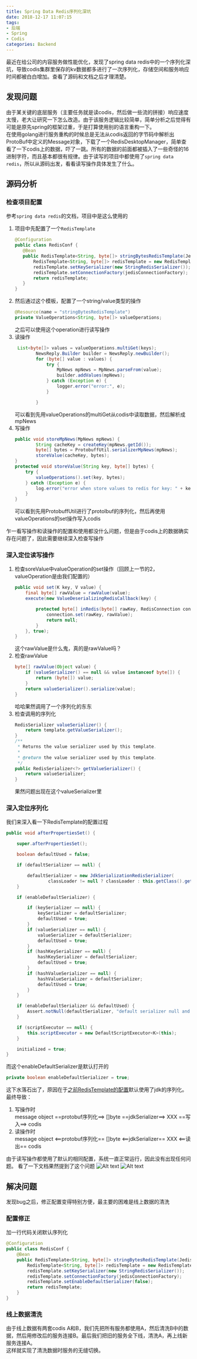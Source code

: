 ```yaml
---
title: Spring Data Redis序列化深坑
date: 2018-12-17 11:07:15
tags:
- 后端
- Spring
- Codis
categories: Backend
---
```


最近在给公司的内容服务做性能优化，发现了spring data redis中的一个序列化深坑，导致codis集群里保存的kv数据都多进行了一次序列化，存储空间和服务响应时间都被白白增加。查看了源码和文档之后才理清楚。

<!-- more -->

## 发现问题
由于某关键的底层服务（主要任务就是读codis，然后做一些流的拼接）响应速度太慢，老大让研究一下怎么改造。由于该服务逻辑比较简单，简单分析之后觉得有可能是原先spring的框架过重，于是打算使用别的语言重构一下。  
在使用golang进行服务重构的时候总是无法从codis返回的字节码中解析出ProtoBuf中定义的Message对象，下载了一个RedisDesktopManager，简单查看了一下codis上的数据，吓了一跳。所有的数据的前面都被插入了一些奇怪的16进制字符，而且基本都很有规律。由于读写的项目中都使用了`spring data redis`，所以从源码出发，看看读写操作具体发生了什么。

## 源码分析
### 检查项目配置
参考`spring data redis`的文档，项目中是这么使用的
1. 项目中先配置了一个`RedisTemplate`<a id="config"/>  
    ```java
   @Configuration
   public class RedisConf {
       @Bean
       public RedisTemplate<String, byte[]> stringBytesRedisTemplate(JedisConnectionFactory jedisConnectionFactory) {
           RedisTemplate<String, byte[]> redisTemplate = new RedisTemplate<>();
           redisTemplate.setKeySerializer(new StringRedisSerializer());
           redisTemplate.setConnectionFactory(jedisConnectionFactory);
           return redisTemplate;
       }
   }
   ```
2. 然后通过这个模板，配置了一个string/value类型的操作  
    ```java
    @Resource(name = "stringBytesRedisTemplate")
    private ValueOperations<String, byte[]> valueOperations;
    ```
    之后可以使用这个operation进行读写操作
3. 读操作  
    ```java
     List<byte[]> values = valueOperations.multiGet(keys);
            NewsReply.Builder builder = NewsReply.newBuilder();
            for (byte[] value : values) {
                try {
                    MpNews mpNews = MpNews.parseFrom(value);
                    builder.addValues(mpNews);
                } catch (Exception e) {
                    logger.error("error:", e);
                }
    
            }
    ```
    可以看到先用valueOperations的multiGet从codis中读取数据，然后解析成mpNews
4. 写操作  
    ```java
    public void storeMpNews(MpNews mpNews) {
            String cacheKey = createKey(mpNews.getId());
            byte[] bytes = ProtobuffUtil.serializerMpNews(mpNews);
            storeValue(cacheKey, bytes);   
    }
    protected void storeValue(String key, byte[] bytes) {
        try {
            valueOperations().set(key, bytes);
        } catch (Exception e) {
            log.error("error when store values to redis for key: " + key, e);
        }
    }
    ```
    可以看到先用ProtobuffUtil进行了protolbuf的序列化，然后再使用valueOperations的set操作写入codis

乍一看写操作和读操作的配置和使用都没什么问题，但是由于codis上的数据确实存在问题了，因此需要继续深入检查写操作
### 深入定位读写操作
1. 检查soreValue中valueOperation的set操作（回顾上一节的2，valueOperation是由我们配置的）
    ```java
    public void set(K key, V value) {
        final byte[] rawValue = rawValue(value);
        execute(new ValueDeserializingRedisCallback(key) {
    
            protected byte[] inRedis(byte[] rawKey, RedisConnection connection) {
                connection.set(rawKey, rawValue);
                return null;
            }
        }, true);
    }
    ```
    这个rawValue是什么鬼，真的是rawValue吗？
2. 检查rawValue
    ```java
    byte[] rawValue(Object value) {
        if (valueSerializer() == null && value instanceof byte[]) {
            return (byte[]) value;
        }
        return valueSerializer().serialize(value);
    }
    ```
    哈哈果然调用了一个序列化的东东
3. 检查调用的序列化
    ```java
    RedisSerializer valueSerializer() {
        return template.getValueSerializer();
    }
    /**
 	 * Returns the value serializer used by this template.
 	 * 
 	 * @return the value serializer used by this template.
 	 */
 	public RedisSerializer<?> getValueSerializer() {
 		return valueSerializer;
 	}
    ```
    果然问题出现在这个valueSerializer里

### 深入定位序列化
我们来深入看一下RedisTemplate的配置过程
```java
public void afterPropertiesSet() {

    super.afterPropertiesSet();

    boolean defaultUsed = false;

    if (defaultSerializer == null) {

        defaultSerializer = new JdkSerializationRedisSerializer(
                classLoader != null ? classLoader : this.getClass().getClassLoader());
    }

    if (enableDefaultSerializer) {

        if (keySerializer == null) {
            keySerializer = defaultSerializer;
            defaultUsed = true;
        }
        if (valueSerializer == null) {
            valueSerializer = defaultSerializer;
            defaultUsed = true;
        }
        if (hashKeySerializer == null) {
            hashKeySerializer = defaultSerializer;
            defaultUsed = true;
        }
        if (hashValueSerializer == null) {
            hashValueSerializer = defaultSerializer;
            defaultUsed = true;
        }
    }

    if (enableDefaultSerializer && defaultUsed) {
        Assert.notNull(defaultSerializer, "default serializer null and not all serializers initialized");
    }

    if (scriptExecutor == null) {
        this.scriptExecutor = new DefaultScriptExecutor<K>(this);
    }

    initialized = true;
}
```
而这个enableDefaultSerializer是默认打开的
```java
private boolean enableDefaultSerializer = true;
```
这下水落石出了，原因在于<a href="#config">之前RedisTemplate的配置</a>默认使用了jdk的序列化。最终导致：
1. 写操作时  
message object ==protobuf序列化==> []byte ==jdkSerializer==> XXX ==写入==> codis
2. 读操作时  
message object <==protobuf序列化== []byte <==jdkSerializer== XXX <==读出== codis

由于读写操作都使用了默认的相同配置，系统一直正常运行，因此没有出现任何问题。
看了一下文档果然提到了这个问题
![Alt text](http://pjwvhuyq6.bkt.clouddn.com/20181218121049.png)
![Alt text](http://pjwvhuyq6.bkt.clouddn.com/20181218121318.png)

## 解决问题
发现bug之后，修正配置变得特别方便，最主要的困难是线上数据的清洗
### 配置修正
加一行代码关闭默认序列化
```java
@Configuration
public class RedisConf {
    @Bean
    public RedisTemplate<String, byte[]> stringBytesRedisTemplate(JedisConnectionFactory jedisConnectionFactory) {
        RedisTemplate<String, byte[]> redisTemplate = new RedisTemplate<>();
        redisTemplate.setKeySerializer(new StringRedisSerializer());
        redisTemplate.setConnectionFactory(jedisConnectionFactory);
        redisTemplate.setEnableDefaultSerializer(false);
        return redisTemplate;
    }
}
```
### 线上数据清洗
由于线上数据有两套codis A和B，我们先把所有服务都使用A，然后清洗B中的数据，然后用修改后的服务连接B。最后我们把旧的服务全下线，清洗A，再上线新服务连接A。  
这样就实现了清洗数据时服务的无缝切换。


